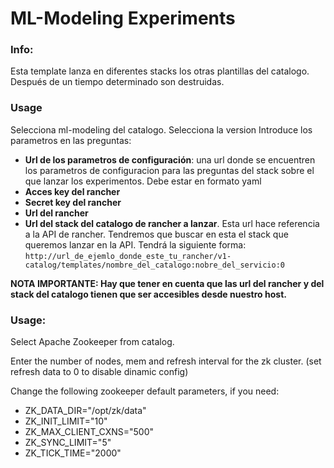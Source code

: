 # ML-Modeling Experiments

### Info:

 Esta template lanza en diferentes stacks los otras plantillas del catalogo. Después de un tiempo determinado son destruidas.

### Usage

 Selecciona ml-modeling del catalogo.
 Selecciona la version
 Introduce los parametros en las preguntas:
- **Url de los parametros de configuración**: una url donde se encuentren los parametros de configuracion para las preguntas del stack sobre el que lanzar los experimentos. Debe estar en formato yaml
- **Acces key del rancher**
- **Secret key del rancher**
- **Url del rancher**
- **Url del stack del catalogo de rancher a lanzar**. Esta url hace referencia a la API de rancher. Tendremos que buscar en esta el stack que queremos lanzar en la API. Tendrá la siguiente forma:  `http://url_de_ejemlo_donde_este_tu_rancher/v1-catalog/templates/nombre_del_catalogo:nobre_del_servicio:0`


**NOTA IMPORTANTE: Hay que tener en cuenta que las url del rancher y del stack del catalogo tienen que ser accesibles desde nuestro host.**


### Usage:

 Select Apache Zookeeper from catalog.

 Enter the number of nodes, mem and refresh interval for the zk cluster. (set refresh data to 0 to disable dinamic config)

 Change the following zookeeper default parameters, if you need:

- ZK_DATA_DIR="/opt/zk/data"
- ZK_INIT_LIMIT="10"
- ZK_MAX_CLIENT_CXNS="500"
- ZK_SYNC_LIMIT="5"
- ZK_TICK_TIME="2000"
